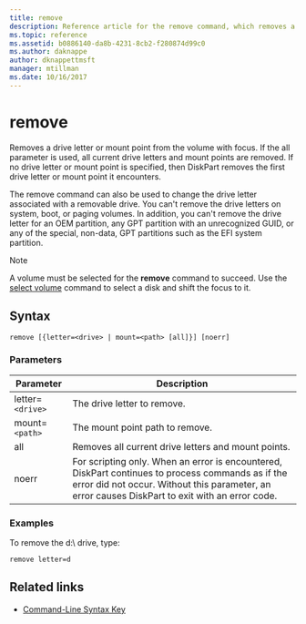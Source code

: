 ```yaml
---
title: remove
description: Reference article for the remove command, which removes a drive letter or mount point from a volume.
ms.topic: reference
ms.assetid: b0886140-da8b-4231-8cb2-f280874d99c0
ms.author: daknappe
author: dknappettmsft
manager: mtillman
ms.date: 10/16/2017
---
```


# remove

Removes a drive letter or mount point from the volume with focus. If the all parameter is used, all current drive letters and mount points are removed. If no drive letter or mount point is specified, then DiskPart removes the first drive letter or mount point it encounters.

The remove command can also be used to change the drive letter associated with a removable drive. You can't remove the drive letters on system, boot, or paging volumes. In addition, you can't remove the drive letter for an OEM partition, any GPT partition with an unrecognized GUID, or any of the special, non-data, GPT partitions such as the EFI system partition.

> [!NOTE]
> A volume must be selected for the **remove** command to succeed. Use the [select volume](select-volume.md) command to select a disk and shift the focus to it.

## Syntax

```
remove [{letter=<drive> | mount=<path> [all]}] [noerr]
```

### Parameters

| Parameter | Description |
| --------- | ----------- |
| letter=`<drive>` | The drive letter to remove. |
| mount=`<path>` | The mount point path to remove. |
| all | Removes all current drive letters and mount points. |
| noerr | For scripting only. When an error is encountered, DiskPart continues to process commands as if the error did not occur. Without this parameter, an error causes DiskPart to exit with an error code. |

### Examples

To remove the d:\ drive, type:

```
remove letter=d
```

## Related links

- [Command-Line Syntax Key](command-line-syntax-key.md)
